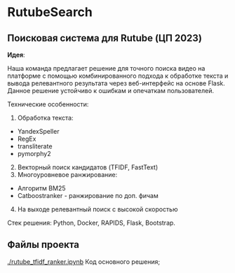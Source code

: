 # RutubeSearch
## Поисковая система для Rutube (ЦП 2023)

**Идея**: 

Наша команда предлагает решение для точного поиска видео на платформе с помощью комбинированного подхода к обработке текста и вывода релевантного результата через веб-интерфейс на основе Flask. Данное решение устойчиво к ошибкам и опечаткам пользователей.

Технические особенности:

1. Обработка текста:
- YandexSpeller
- RegEx
- transliterate
- pymorphy2
2. Векторный поиск кандидатов (TFIDF, FastText)
3. Многоуровневое ранжирование:
- Алгоритм BM25
- Catboostranker - ранжирование по доп. фичам
4. На выходе релевантный поиск с высокой скоростью

Стек решения: Python, Docker, RAPIDS, Flask, Bootstrap.

## Файлы проекта

[./rutube_tfidf_ranker.ipynb](https://github.com/Evgenkaz/Search-Engine-Video/blob/main/rutube_gpu_tfidf_bm25_CATBOOSTRANKER.ipynb) Код основного решения;

